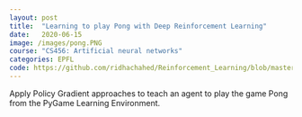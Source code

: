 ```yaml
---
layout: post
title:  "Learning to play Pong with Deep Reinforcement Learning"
date:   2020-06-15
image: /images/pong.PNG
course: "CS456: Artificial neural networks"
categories: EPFL
code: https://github.com/ridhachahed/Reinforcement_Learning/blob/master/Pong_RL.ipynb
---
```

Apply Policy Gradient approaches to teach an agent to play the game Pong from the PyGame Learning Environment.